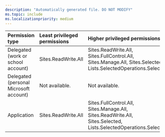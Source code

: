 ```yaml
---
description: "Automatically generated file. DO NOT MODIFY"
ms.topic: include
ms.localizationpriority: medium
---
```


|Permission type|Least privileged permissions|Higher privileged permissions|
|:---|:---|:---|
|Delegated (work or school account)|Sites.ReadWrite.All|Sites.ReadWrite.All, Sites.FullControl.All, Sites.Manage.All, Sites.Selected, Lists.SelectedOperations.Selected|
|Delegated (personal Microsoft account)|Not available.|Not available.|
|Application|Sites.ReadWrite.All|Sites.FullControl.All, Sites.Manage.All, Sites.ReadWrite.All, Sites.Selected, Lists.SelectedOperations.Selected|